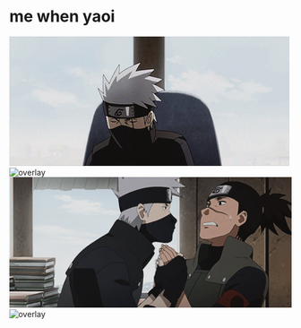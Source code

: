 # me when yaoi

![kkir](0d649ba7d0d571b13858e5cbb45045649d9cceed.gif)
![overlay](https://tenor.com/id/view/pink-pixel-hearts-cute-lolita-kawaii-soft-discord-pink-banner-gif-26459037.gif)
![kkir2](08abab1c005c9eb9b04171aa1cb20b45a0453704.gif)
![overlay](https://i.pinimg.com/originals/a4/2b/2c/a42b2cd4c200d1106f9e07da7bcbec0f.gif)
